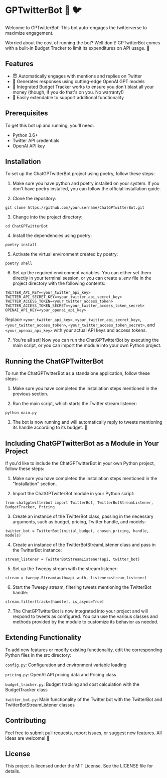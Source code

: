 # GPTwitterBot 🤖 🐦
Welcome to GPTwitterBot! This bot auto-engages the twitterverse to maximize engagement. 

Worried about the cost of running the bot? Well don't! GPTwitterBot comes with a built-in Budget Tracker to limit its expenditures on API usage. 🎉

## Features
- 😇 Automatically engages with mentions and replies on Twitter
- 🧠 Generates responses using cutting-edge OpenAI GPT models
- 💸 Integrated Budget Tracker works to ensure you don't blast all your money (though, if you do that's on you. No warranty!)
- 🔧 Easily extendable to support additional functionality

## Prerequisites
To get this bot up and running, you'll need:

- Python 3.6+
- Twitter API credentials
- OpenAI API key


## Installation
To set up the ChatGPTwitterBot project using poetry, follow these steps:

1. Make sure you have python and poetry installed on your system. If you don't have poetry installed, you can follow the official installation guide.

2. Clone the repository:
```
git clone https://github.com/yourusername/ChatGPTwitterBot.git
```

3. Change into the project directory:
```
cd ChatGPTwitterBot
```

4. Install the dependencies using poetry:
```
poetry install
```

5. Activate the virtual environment created by poetry:
```
poetry shell
```

6. Set up the required environment variables. You can either set them directly in your terminal session, or you can create a .env file in the project directory with the following contents:
```
TWITTER_API_KEY=<your_twitter_api_key>
TWITTER_API_SECRET_KEY=<your_twitter_api_secret_key>
TWITTER_ACCESS_TOKEN=<your_twitter_access_token>
TWITTER_ACCESS_TOKEN_SECRET=<your_twitter_access_token_secret>
OPENAI_API_KEY=<your_openai_api_key>
```
Replace `<your_twitter_api_key>`, `<your_twitter_api_secret_key>`, `<your_twitter_access_token>`, `<your_twitter_access_token_secret>`, and `<your_openai_api_key>` with your actual API keys and access tokens.

7. You're all set! Now you can run the ChatGPTwitterBot by executing the main script, or you can import the module into your own Python project.


## Running the ChatGPTwitterBot
To run the ChatGPTwitterBot as a standalone application, follow these steps:

1. Make sure you have completed the installation steps mentioned in the previous section.

2. Run the main script, which starts the Twitter stream listener:
```
python main.py
```

3. The bot is now running and will automatically reply to tweets mentioning its handle according to its budget. 🚀

## Including ChatGPTwitterBot as a Module in Your Project
If you'd like to include the ChatGPTwitterBot in your own Python project, follow these steps:

1. Make sure you have completed the installation steps mentioned in the "Installation" section.

2. Import the ChatGPTwitterBot module in your Python script:
```
from chatgptwitterbot import TwitterBot, TwitterBotStreamListener, BudgetTracker, Pricing
```

3. Create an instance of the TwitterBot class, passing in the necessary arguments, such as budget, pricing, Twitter handle, and models:
```
twitter_bot = TwitterBot(initial_budget, chosen_pricing, handle, models)
```

4. Create an instance of the TwitterBotStreamListener class and pass in the TwitterBot instance:
```
stream_listener = TwitterBotStreamListener(api, twitter_bot)
```

5. Set up the Tweepy stream with the stream listener:
```
stream = tweepy.Stream(auth=api.auth, listener=stream_listener)
```

6. Start the Tweepy stream, filtering tweets mentioning the TwitterBot handle:
```
stream.filter(track=[handle], is_async=True)
```

7. The ChatGPTwitterBot is now integrated into your project and will respond to tweets as configured. You can use the various classes and methods provided by the module to customize its behavior as needed.


## Extending Functionality
To add new features or modify existing functionality, edit the corresponding Python files in the src directory:

`config.py`: Configuration and environment variable loading

`pricing.py`: OpenAI API pricing data and Pricing class

`budget_tracker.py`: Budget tracking and cost calculation with the BudgetTracker class

`twitter_bot.py`: Main functionality of the Twitter bot with the TwitterBot and TwitterBotStreamListener classes

## Contributing
Feel free to submit pull requests, report issues, or suggest new features. All ideas are welcome! 🙌

## License
This project is licensed under the MIT License. See the LICENSE file for details.



